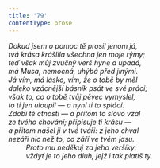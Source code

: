 ```yaml
---
title: '79'
contentType: prose
---
```


_Dokud jsem o pomoc tě prosil jenom já,  
tvá krása krášlila všechna jen moje rýmy;  
teď však můj zvučný verš hyne a upadá,  
má Musa, nemocná, uhýbá před jinými.  
Já vím, má lásko, vím, že o tobě by měl  
daleko vzácnější básník psát ve své práci;  
však to, co o tobě tvůj pěvec vymyslel,  
to ti jen uloupil — a nyní ti to splácí.  
Zdobí tě ctností — a přitom to slovo vzal  
ze tvého chování; připisuje ti krásu —  
a přitom našel ji v tvé tváři: z jeho chval  
nezáří nic než to, co září ve tvém jasu.  
         Proto mu neděkuj za jeho veršíky:  
         vždyť je to jeho dluh, jejž i tak platíš ty._
